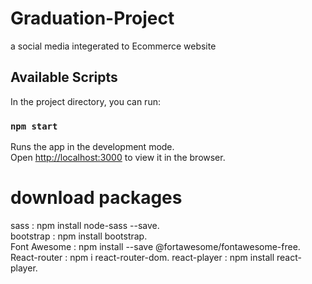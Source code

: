 # Graduation-Project

a social media integerated to Ecommerce website

## Available Scripts

In the project directory, you can run:

### `npm start`

Runs the app in the development mode.\
Open [http://localhost:3000](http://localhost:3000) to view it in the browser.

# download packages

sass : npm install node-sass --save.\
bootstrap : npm install bootstrap.\
Font Awesome : npm install --save @fortawesome/fontawesome-free.\
React-router : npm i react-router-dom.
react-player : npm install react-player.
